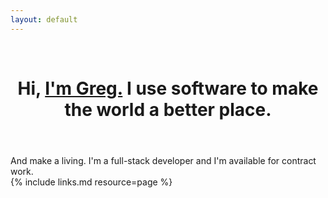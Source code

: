 ```yaml
---
layout: default
---
```


<header>
  <nav>&nbsp;</nav>

  <h1>Hi, <a href="/about">I'm Greg.</a> I use software to make the world a better place.</h1>
</header>

<section markdown="1">
And make a living. I'm a full-stack developer and I'm available for contract work.
</section>

<section markdown="1">
{% include links.md resource=page %}
</section>
